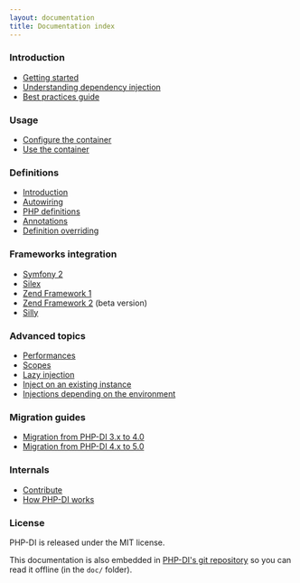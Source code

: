 ```yaml
---
layout: documentation
title: Documentation index
---
```


### Introduction

* [Getting started](getting-started.md)
* [Understanding dependency injection](understanding-di.md)
* [Best practices guide](best-practices.md)

### Usage

* [Configure the container](container-configuration.md)
* [Use the container](container.md)

### Definitions

* [Introduction](definition.md)
* [Autowiring](autowiring.md)
* [PHP definitions](php-definitions.md)
* [Annotations](annotations.md)
* [Definition overriding](definition-overriding.md)

### Frameworks integration

- [Symfony 2](frameworks/symfony2.md)
- [Silex](frameworks/silex.md)
- [Zend Framework 1](frameworks/zf1.md)
- [Zend Framework 2](https://github.com/PHP-DI/ZF2-Bridge) (beta version)
- [Silly](frameworks/silly.md)

### Advanced topics

* [Performances](performances.md)
* [Scopes](scopes.md)
* [Lazy injection](lazy-injection.md)
* [Inject on an existing instance](inject-on-instance.md)
* [Injections depending on the environment](environments.md)

### Migration guides

* [Migration from PHP-DI 3.x to 4.0](migration/4.0.md)
* [Migration from PHP-DI 4.x to 5.0](migration/5.0.md)

### Internals

* [Contribute](../CONTRIBUTING.md)
* [How PHP-DI works](how-it-works.md)

### License

PHP-DI is released under the MIT license.

This documentation is also embedded in [PHP-DI's git repository](https://github.com/mnapoli/PHP-DI/tree/master/doc)
so you can read it offline (in the `doc/` folder).
